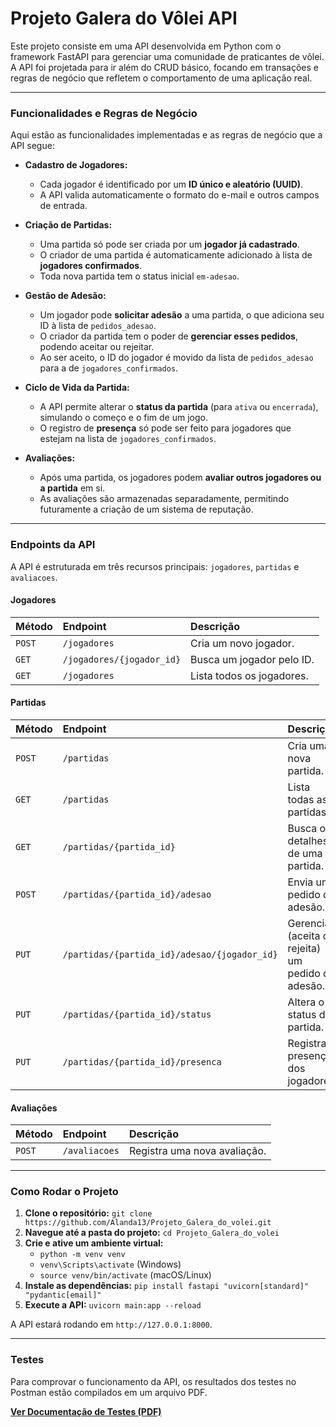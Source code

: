 # Projeto Galera do Vôlei API

Este projeto consiste em uma API desenvolvida em Python com o framework FastAPI para gerenciar uma comunidade de praticantes de vôlei. A API foi projetada para ir além do CRUD básico, focando em transações e regras de negócio que refletem o comportamento de uma aplicação real.

---

### Funcionalidades e Regras de Negócio

Aqui estão as funcionalidades implementadas e as regras de negócio que a API segue:

* **Cadastro de Jogadores:**
    * Cada jogador é identificado por um **ID único e aleatório (UUID)**.
    * A API valida automaticamente o formato do e-mail e outros campos de entrada.

* **Criação de Partidas:**
    * Uma partida só pode ser criada por um **jogador já cadastrado**.
    * O criador de uma partida é automaticamente adicionado à lista de **jogadores confirmados**.
    * Toda nova partida tem o status inicial `em-adesao`.

* **Gestão de Adesão:**
    * Um jogador pode **solicitar adesão** a uma partida, o que adiciona seu ID à lista de `pedidos_adesao`.
    * O criador da partida tem o poder de **gerenciar esses pedidos**, podendo aceitar ou rejeitar.
    * Ao ser aceito, o ID do jogador é movido da lista de `pedidos_adesao` para a de `jogadores_confirmados`.

* **Ciclo de Vida da Partida:**
    * A API permite alterar o **status da partida** (para `ativa` ou `encerrada`), simulando o começo e o fim de um jogo.
    * O registro de **presença** só pode ser feito para jogadores que estejam na lista de `jogadores_confirmados`.

* **Avaliações:**
    * Após uma partida, os jogadores podem **avaliar outros jogadores ou a partida** em si.
    * As avaliações são armazenadas separadamente, permitindo futuramente a criação de um sistema de reputação.

---

### Endpoints da API

A API é estruturada em três recursos principais: `jogadores`, `partidas` e `avaliacoes`.

#### Jogadores
| Método | Endpoint | Descrição |
| :--- | :--- | :--- |
| `POST` | `/jogadores` | Cria um novo jogador. |
| `GET` | `/jogadores/{jogador_id}` | Busca um jogador pelo ID. |
| `GET` | `/jogadores` | Lista todos os jogadores. |

#### Partidas
| Método | Endpoint | Descrição |
| :--- | :--- | :--- |
| `POST` | `/partidas` | Cria uma nova partida. |
| `GET` | `/partidas` | Lista todas as partidas. |
| `GET` | `/partidas/{partida_id}` | Busca os detalhes de uma partida. |
| `POST` | `/partidas/{partida_id}/adesao` | Envia um pedido de adesão. |
| `PUT` | `/partidas/{partida_id}/adesao/{jogador_id}` | Gerencia (aceita ou rejeita) um pedido de adesão. |
| `PUT` | `/partidas/{partida_id}/status` | Altera o status da partida. |
| `PUT` | `/partidas/{partida_id}/presenca` | Registra a presença dos jogadores. |

#### Avaliações
| Método | Endpoint | Descrição |
| :--- | :--- | :--- |
| `POST` | `/avaliacoes` | Registra uma nova avaliação. |

---

### Como Rodar o Projeto

1.  **Clone o repositório:**
    `git clone https://github.com/Alanda13/Projeto_Galera_do_volei.git`
2.  **Navegue até a pasta do projeto:**
    `cd Projeto_Galera_do_volei`
3.  **Crie e ative um ambiente virtual:**
    -   `python -m venv venv`
    -   `venv\Scripts\activate` (Windows)
    -   `source venv/bin/activate` (macOS/Linux)
4.  **Instale as dependências:**
    `pip install fastapi "uvicorn[standard]" "pydantic[email]"`
5.  **Execute a API:**
    `uvicorn main:app --reload`

A API estará rodando em `http://127.0.0.1:8000`.

---

### Testes

Para comprovar o funcionamento da API, os resultados dos testes no Postman estão compilados em um arquivo PDF.

[**Ver Documentação de Testes (PDF)**](./docs/testes%20de%20edpoints.pdf)
